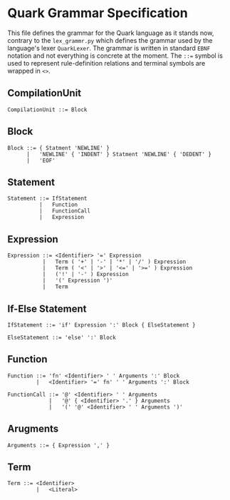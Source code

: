 # Quark Grammar Specification

This file defines the grammar for the Quark language as it stands now, contrary to the `lex_grammr.py` which defines the grammar used by the language's lexer `QuarkLexer`. The grammar is written in standard `EBNF` notation and not everything is concrete at the moment. The `::=` symbol is used to represent rule-definition relations and terminal symbols are wrapped in `<>`.

## CompilationUnit
    CompilationUnit ::= Block

## Block
    Block ::= { Statment 'NEWLINE' }
          |   'NEWLINE' { 'INDENT' } Statment 'NEWLINE' { 'DEDENT' }
          |   'EOF'

## Statement
    Statement ::= IfStatement
              |   Function
              |   FunctionCall
              |   Expression

## Expression
    Expression ::= <Identifier> '=' Expression
               |   Term ( '+' | '-' | '*' | '/' ) Expression
               |   Term ( '<' | '>' | '<=' | '>=' ) Expression 
               |   ('!' | '-' ) Expression
               |   '(' Expression ')'
               |   Term

## If-Else Statement
    IfStatement ::= 'if' Expression ':' Block { ElseStatement }

    ElseStatement ::= 'else' ':' Block

## Function
    Function ::= 'fn' <Identifier> ' ' Arguments ':' Block
             |   <Identifier> '=' fn' ' ' Arguments ':' Block
    
    FunctionCall ::= '@' <Identifier> ' ' Arguments
                 |   '@' { <Identifier> '.' } Arguments
                 |   '(' '@' <Identifier> ' ' Arguments ')'

## Arugments
    Arguments ::= { Expression ',' }

## Term
    Term ::= <Identifier>
             |   <Literal>